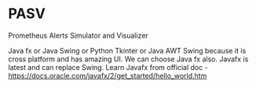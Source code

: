 # PASV
Prometheus Alerts Simulator and Visualizer

Java fx or Java Swing or Python Tkinter or Java AWT
Swing because it is cross platform and has amazing UI. We can choose Java fx also.
Javafx is latest and can replace Swing.
Learn Javafx from official doc - https://docs.oracle.com/javafx/2/get_started/hello_world.htm

